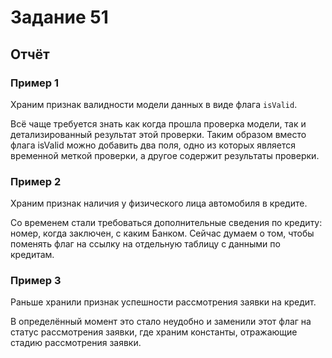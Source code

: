 # Задание 51

## Отчёт

### Пример 1

Храним признак валидности модели данных в виде флага `isValid`.

Всё чаще требуется знать как когда прошла проверка модели, так и детализированный результат этой проверки. Таким образом
вместо флага isValid можно добавить два поля, одно из которых является временной меткой проверки, а другое содержит
результаты проверки.

### Пример 2

Храним признак наличия у физического лица автомобиля в кредите.

Со временем стали требоваться дополнительные сведения по кредиту: номер, когда заключен, с каким Банком. Сейчас думаем о
том, чтобы поменять флаг на ссылку на отдельную таблицу с данными по кредитам.

### Пример 3

Раньше хранили признак успешности рассмотрения заявки на кредит.

В определённый момент это стало неудобно и заменили этот флаг на статус рассмотрения заявки, где храним константы,
отражающие стадию рассмотрения заявки.
